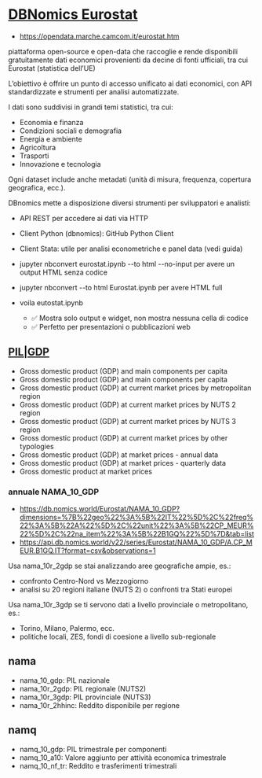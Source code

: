# [DBNomics Eurostat](https://db.nomics.world/Eurostat)

- https://opendata.marche.camcom.it/eurostat.htm

piattaforma open-source e open-data che raccoglie e rende disponibili gratuitamente dati economici provenienti da decine di fonti ufficiali, tra cui Eurostat (statistica dell’UE)

L’obiettivo è offrire un punto di accesso unificato ai dati economici, con API standardizzate e strumenti per analisi automatizzate.

I dati sono suddivisi in grandi temi statistici, tra cui:

- Economia e finanza
- Condizioni sociali e demografia
- Energia e ambiente
- Agricoltura
- Trasporti
- Innovazione e tecnologia

Ogni dataset include anche metadati (unità di misura, frequenza, copertura geografica, ecc.).

DBnomics mette a disposizione diversi strumenti per sviluppatori e analisti:

- API REST per accedere ai dati via HTTP
- Client Python (dbnomics): GitHub Python Client
- Client Stata: utile per analisi econometriche e panel data (vedi guida)

- jupyter nbconvert eurostat.ipynb --to html --no-input per avere un output HTML senza codice
- jupyter nbconvert --to html Eurostat.ipynb per avere HTML full
- voila eutostat.ipynb 
    - ✅ Mostra solo output e widget, non mostra nessuna cella di codice
    - ✅ Perfetto per presentazioni o pubblicazioni web

 ## [PIL|GDP](https://db.nomics.world/Eurostat/NAMQ_10_GDP?tab=list)

- Gross domestic product (GDP) and main components per capita
- Gross domestic product (GDP) and main components per capita
- Gross domestic product (GDP) at current market prices by metropolitan region
- Gross domestic product (GDP) at current market prices by NUTS 2 region
- Gross domestic product (GDP) at current market prices by NUTS 3 region
- Gross domestic product (GDP) at current market prices by other typologies
- Gross domestic product (GDP) at market prices - annual data
- Gross domestic product (GDP) at market prices - quarterly data
- Gross domestic product at market prices

### annuale NAMA_10_GDP
- https://db.nomics.world/Eurostat/NAMA_10_GDP?dimensions=%7B%22geo%22%3A%5B%22IT%22%5D%2C%22freq%22%3A%5B%22A%22%5D%2C%22unit%22%3A%5B%22CP_MEUR%22%5D%2C%22na_item%22%3A%5B%22B1GQ%22%5D%7D&tab=list
- https://api.db.nomics.world/v22/series/Eurostat/NAMA_10_GDP/A.CP_MEUR.B1GQ.IT?format=csv&observations=1

Usa nama_10r_2gdp se stai analizzando aree geografiche ampie, es.:
- confronto Centro-Nord vs Mezzogiorno
- analisi su 20 regioni italiane (NUTS 2) o confronti tra Stati europei

Usa nama_10r_3gdp se ti servono dati a livello provinciale o metropolitano, es.:
- Torino, Milano, Palermo, ecc.
- politiche locali, ZES, fondi di coesione a livello sub-regionale

## nama

- nama_10_gdp: PIL nazionale
- nama_10r_2gdp: PIL regionale (NUTS2)
- nama_10r_3gdp: PIL provinciale (NUTS3)
- nama_10r_2hhinc: Reddito disponibile per regione

## namq
- namq_10_gdp: PIL trimestrale per componenti
- namq_10_a10: Valore aggiunto per attività economica trimestrale
- namq_10_nf_tr: Reddito e trasferimenti trimestrali

